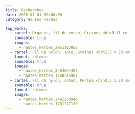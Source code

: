 ```yaml
---
title: Recherches
date: 2000-01-01 00:00:00
category: Hautes Herbes

top_works:
  - cartel: Organza, fil de coton, Graines.<br>Ø 11 cm
    zoomable: true
    images:
      - hautes_herbes_2951103936
  - cartel: Fil de nylon, soie, Graines.<br>2,5 x 20 cm
    layout: columns
    zoomable: true
    images:
      - hautes_herbes_2484694407
      - hautes_herbes_1240545981
  - cartel: Fil de nylon, coton, Perles.<br>2,5 x 20 cm
    zoomable: true
    layout: columns
    images:
      - hautes_herbes_2491260946
      - hautes_herbes_1701277189
---
```

